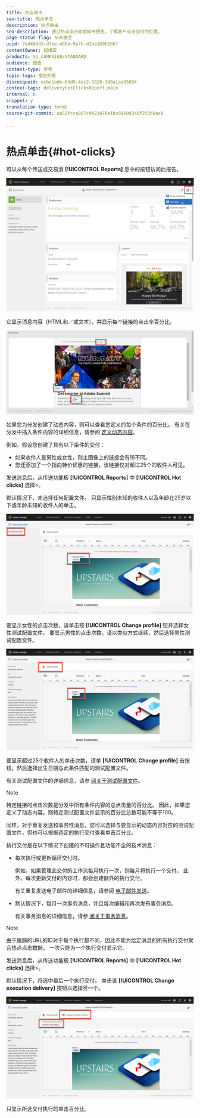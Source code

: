 ```yaml
---
title: 热点单击
seo-title: 热点单击
description: 热点单击
seo-description: 通过热点点击即装即用报告，了解客户点击交付的位置。
page-status-flag: 从未激活
uuid: 7ed49dd3-d7ee-466a-9a7b-d2aa16961667
contentOwner: 绍维亚
products: SG_CAMPAIGN/STANDARD
audience: 报告
content-type: 参考
topic-tags: 报告列表
discoiquuid: ecbc1ade-63d9-4ac2-9828-380a1aa95094
context-tags: deliveryHotClicksReport,main
internal: n
snippet: y
translation-type: tm+mt
source-git-commit: aa52fcca887c9423476a1bc0160d340f255b9ac8

---
```



# 热点单击{#hot-clicks}

可以从每个传送或交易消 **[!UICONTROL Reports]** 息中的按钮访问此报告。

![](assets/delivery_reports_hot-clicks_4.png)

它显示消息内容（HTML和／或文本），并显示每个链接的点击率百分比。

![](assets/delivery_reports_10.png)

如果您为分发创建了动态内容，则可以查看您定义的每个条件的百分比。 有关在分发中插入条件内容的详细信息，请参阅 [定义动态内容](../../channels/using/defining-dynamic-content-in-a-landing-page.md)。

例如，假设您创建了具有以下条件的交付：

* 如果收件人是男性或女性，则主图像上的链接会有所不同。
* 您还添加了一个指向特价优惠的链接，该链接仅对超过25个的收件人可见。

发送消息后，从传送功能板 **[!UICONTROL Reports]** 中 **[!UICONTROL Hot clicks]** 选择&gt;。

默认情况下，未选择任何配置文件。 只显示性别未知的收件人以及年龄在25岁以下或年龄未知的收件人的单击。

![](assets/delivery_reports_hot-clicks_1.png)

要显示女性的点击次数，请单击按 **[!UICONTROL Change profile]** 钮并选择女性测试配置文件。 要显示男性的点击次数，请以类似方式继续，然后选择男性测试配置文件。

![](assets/delivery_reports_hot-clicks_2.png)

要显示超过25个收件人的单击次数，请单 **[!UICONTROL Change profile]** 击按钮，然后选择出生日期与此条件匹配的测试配置文件。

有关测试配置文件的详细信息，请参 [阅关于测试配置文件](../../sending/using/managing-test-profiles-and-sending-proofs.md#about-test-profiles)。

>[!NOTE]
>
>特定链接的点击次数是分发中所有条件内容的总点击量的百分比。 因此，如果您定义了动态内容，则特定测试配置文件显示的百分比总数可能不等于100。

同样，对于重复发送和事务性消息，您可以选择与要显示的动态内容对应的测试配置文件，但也可以根据选定的执行交付查看单击百分比。

执行交付是在以下情况下创建的不可操作且功能不全的技术消息：

* 每次执行或更新循环交付时。

   例如，如果管理此交付的工作流每月执行一次，则每月将执行一个交付。 此外，每次更新交付的内容时，都会创建额外的执行交付。

   有关重复发送电子邮件的详细信息，请参阅 [电子邮件发送](../../automating/using/email-delivery.md)。

* 默认情况下，每月一次事务消息，并且每次编辑和再次发布事务消息。

   有关事务消息的详细信息，请参 [阅关于事务消息](../../channels/using/about-transactional-messaging.md)。

>[!NOTE]
>
>由于跟踪的URL的ID对于每个执行都不同，因此不能为给定消息的所有执行交付聚合热点点击数据。 一次只能为一个执行交付显示它。

发送消息后，从传送功能板 **[!UICONTROL Reports]** 中 **[!UICONTROL Hot clicks]** 选择&gt;。

默认情况下，将选中最后一个执行交付。 单击该 **[!UICONTROL Change execution delivery]** 按钮以选择另一个。

![](assets/delivery_reports_hot-clicks_3.png)

只显示所选交付执行的单击百分比。
